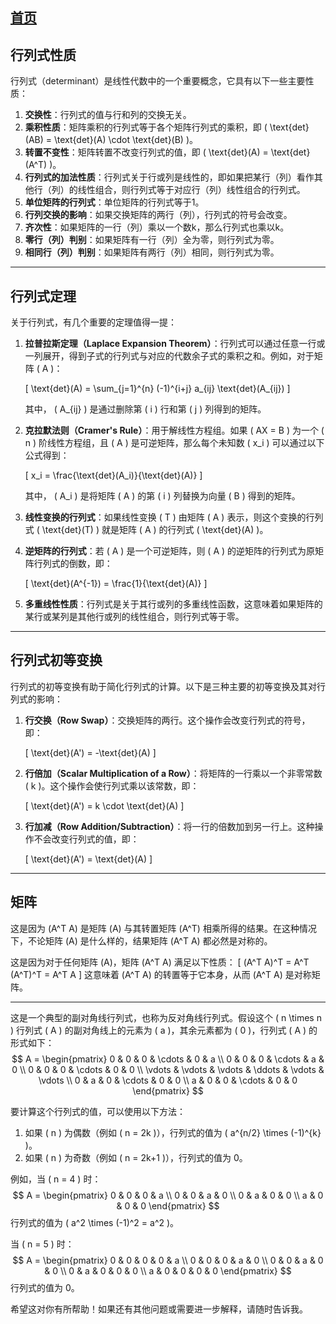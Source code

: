 ## [首页](/index.html)

## 行列式性质

行列式（determinant）是线性代数中的一个重要概念，它具有以下一些主要性质：

1. **交换性**：行列式的值与行和列的交换无关。
2. **乘积性质**：矩阵乘积的行列式等于各个矩阵行列式的乘积，即 \( \text{det}(AB) = \text{det}(A) \cdot \text{det}(B) \)。
3. **转置不变性**：矩阵转置不改变行列式的值，即 \( \text{det}(A) = \text{det}(A^T) \)。
4. **行列式的加法性质**：行列式关于行或列是线性的，即如果把某行（列）看作其他行（列）的线性组合，则行列式等于对应行（列）线性组合的行列式。
5. **单位矩阵的行列式**：单位矩阵的行列式等于1。
6. **行列交换的影响**：如果交换矩阵的两行（列），行列式的符号会改变。
7. **齐次性**：如果矩阵的一行（列）乘以一个数k，那么行列式也乘以k。
8. **零行（列）判别**：如果矩阵有一行（列）全为零，则行列式为零。
9. **相同行（列）判别**：如果矩阵有两行（列）相同，则行列式为零。

---

## 行列式定理

关于行列式，有几个重要的定理值得一提：

1. **拉普拉斯定理（Laplace Expansion Theorem）**：行列式可以通过任意一行或一列展开，得到子式的行列式与对应的代数余子式的乘积之和。例如，对于矩阵 \( A \)：

    \[
    \text{det}(A) = \sum_{j=1}^{n} (-1)^{i+j} a_{ij} \text{det}(A_{ij})
    \]

    其中， \( A_{ij} \) 是通过删除第 \( i \) 行和第 \( j \) 列得到的矩阵。

2. **克拉默法则（Cramer's Rule）**：用于解线性方程组。如果 \( AX = B \) 为一个 \( n \) 阶线性方程组，且 \( A \) 是可逆矩阵，那么每个未知数 \( x_i \) 可以通过以下公式得到：

    \[
    x_i = \frac{\text{det}(A_i)}{\text{det}(A)}
    \]

    其中， \( A_i \) 是将矩阵 \( A \) 的第 \( i \) 列替换为向量 \( B \) 得到的矩阵。

3. **线性变换的行列式**：如果线性变换 \( T \) 由矩阵 \( A \) 表示，则这个变换的行列式 \( \text{det}(T) \) 就是矩阵 \( A \) 的行列式 \( \text{det}(A) \)。

4. **逆矩阵的行列式**：若 \( A \) 是一个可逆矩阵，则 \( A \) 的逆矩阵的行列式为原矩阵行列式的倒数，即：

    \[
    \text{det}(A^{-1}) = \frac{1}{\text{det}(A)}
    \]

5. **多重线性性质**：行列式是关于其行或列的多重线性函数，这意味着如果矩阵的某行或某列是其他行或列的线性组合，则行列式等于零。

---

## 行列式初等变换

行列式的初等变换有助于简化行列式的计算。以下是三种主要的初等变换及其对行列式的影响：

1. **行交换（Row Swap）**：交换矩阵的两行。这个操作会改变行列式的符号，即：

   \[
   \text{det}(A') = -\text{det}(A)
   \]

2. **行倍加（Scalar Multiplication of a Row）**：将矩阵的一行乘以一个非零常数 \( k \)。这个操作会使行列式乘以该常数，即：

   \[
   \text{det}(A') = k \cdot \text{det}(A)
   \]

3. **行加减（Row Addition/Subtraction）**：将一行的倍数加到另一行上。这种操作不会改变行列式的值，即：

   \[
   \text{det}(A') = \text{det}(A)
   \]

---

## 矩阵

这是因为 \(A^T A\) 是矩阵 \(A\) 与其转置矩阵 \(A^T\) 相乘所得的结果。在这种情况下，不论矩阵 \(A\) 是什么样的，结果矩阵 \(A^T A\) 都必然是对称的。

这是因为对于任何矩阵 \(A\)，矩阵 \(A^T A\) 满足以下性质：
\[
(A^T A)^T = A^T (A^T)^T = A^T A
\]
这意味着 \(A^T A\) 的转置等于它本身，从而 \(A^T A\) 是对称矩阵。

---

这是一个典型的副对角线行列式，也称为反对角线行列式。假设这个 \( n \times n \) 行列式 \( A \) 的副对角线上的元素为 \( a \)，其余元素都为 \( 0 \)，行列式 \( A \) 的形式如下：
$$
A = \begin{pmatrix}
0 & 0 & 0 & \cdots & 0 & a \\
0 & 0 & 0 & \cdots & a & 0 \\
0 & 0 & 0 & \cdots & 0 & 0 \\
\vdots & \vdots & \vdots & \ddots & \vdots & \vdots \\
0 & a & 0 & \cdots & 0 & 0 \\
a & 0 & 0 & \cdots & 0 & 0
\end{pmatrix}
$$

要计算这个行列式的值，可以使用以下方法：
1. 如果 \( n \) 为偶数（例如 \( n = 2k \)），行列式的值为 \( a^{n/2} \times (-1)^{k} \)。
2. 如果 \( n \) 为奇数（例如 \( n = 2k+1 \)），行列式的值为 0。

例如，当 \( n = 4 \) 时：
$$
A = \begin{pmatrix}
0 & 0 & 0 & a \\
0 & 0 & a & 0 \\
0 & a & 0 & 0 \\
a & 0 & 0 & 0
\end{pmatrix}
$$
行列式的值为 \( a^2 \times (-1)^2 = a^2 \)。

当 \( n = 5 \) 时：
$$
A = \begin{pmatrix}
0 & 0 & 0 & 0 & a \\
0 & 0 & 0 & a & 0 \\
0 & 0 & a & 0 & 0 \\
0 & a & 0 & 0 & 0 \\
a & 0 & 0 & 0 & 0
\end{pmatrix}
$$
行列式的值为 0。

希望这对你有所帮助！如果还有其他问题或需要进一步解释，请随时告诉我。